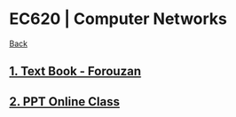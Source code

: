 # EC620 | Computer Networks

[Back](./../)

## [1. Text Book - Forouzan](./Computer%20Networks%20-%20Text%20Book%20-%20Behrouz%20A%20Forouzan.pdf)
## [2. PPT Online Class](./Data%20Communication%20and%20Networking%20-%20Forouzan.pdf)